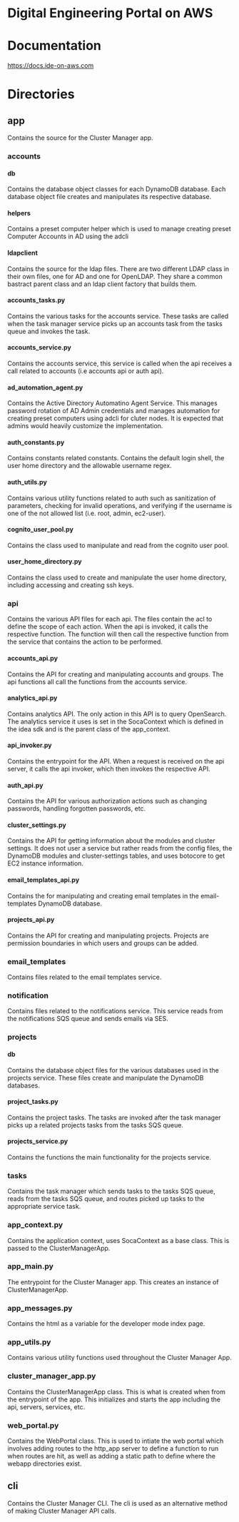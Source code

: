 # Digital Engineering Portal on AWS

# Documentation

https://docs.ide-on-aws.com

# Directories

## app

Contains the source for the Cluster Manager app.

### accounts

#### db
Contains the database object classes for each DynamoDB database. Each database object file creates and manipulates its respective database.

#### helpers

Contains a preset computer helper which is used to manage creating preset Computer Accounts in AD using the adcli

#### ldapclient

Contains the source for the ldap files. There are two different LDAP class in their own files, one for AD and one for OpenLDAP. They share a common bastract parent class and an ldap client factory that builds them.

#### accounts_tasks.py

Contains the various tasks for the accounts service. These tasks are called when the task manager service picks up an accounts task from the tasks queue and invokes the task.

#### accounts_service.py

Contains the accounts service, this service is called when the api receives a call related to accounts (i.e accounts api or auth api).

#### ad_automation_agent.py

Contains the Active Directory Automatino Agent Service. This manages password rotation of AD Admin credentials and manages automation for creating preset computers using adcli for cluter nodes. It is expected that admins would heavily customize the implementation.

#### auth_constants.py

Contains constants related constants. Contains the default login shell, the user home directory and the allowable username regex.

#### auth_utils.py

Contains various utility functions related to auth such as sanitization of parameters, checking for invalid operations, and verifying if the username is one of the not allowed list (i.e. root, admin, ec2-user).

#### cognito_user_pool.py

Contains the class used to manipulate and read from the cognito user pool.

#### user_home_directory.py

Contains the class used to create and manipulate the user home directory, including accessing and creating ssh keys.

### api

Contains the various API files for each api. The files contain the acl to define the scope of each action. When the api is invoked, it calls the respective function. The function will then call the respective function from the service that contains the action to be performed.

#### accounts_api.py

Contains the API for creating and manipulating accounts and groups. The api functions all call the functions from the accounts service.

#### analytics_api.py

Contains analytics API. The only action in this API is to query OpenSearch. The analytics service it uses is set in the SocaContext which is defined in the idea sdk and is the parent class of the app_context.

#### api_invoker.py

Contains the entrypoint for the API. When a request is received on the api server, it calls the api invoker, which then invokes the respective API.

#### auth_api.py

Contains the API for various authorization actions such as changing passwords, handling forgotten passwords, etc.

#### cluster_settings.py

Contains the API for getting information about the modules and cluster settings. It does not user a service but rather reads from the config files, the DynamoDB modules and cluster-settings tables, and uses botocore to get EC2 instance information. 

#### email_templates_api.py

Contains the for manipulating and creating email templates in the email-templates DynamoDB database.

#### projects_api.py

Contains the API for creating and manipulating projects. Projects are permission boundaries in which users and groups can be added.

### email_templates

Contains files related to the email templates service.

### notification

Contains files related to the notifications service. This service reads from the notifications SQS queue and sends emails via SES.

### projects

#### db

Contains the database object files for the various databases used in the projects service. These files create and manipulate the DynamoDB databases.

#### project_tasks.py

Contains the project tasks. The tasks are invoked after the task manager picks up a related projects tasks from the tasks SQS queue.

#### projects_service.py

Contains the functions the main functionality for the projects service.

### tasks

Contains the task manager which sends tasks to the tasks SQS queue, reads from the tasks SQS queue, and routes picked up tasks to the appropriate service task.

### app_context.py

Contains the application context, uses SocaContext as a base class. This is passed to the ClusterManagerApp. 

### app_main.py
The entrypoint for the Cluster Manager app. This creates an instance of ClusterManagerApp.

### app_messages.py

Contains the html as a variable for the developer mode index page.

### app_utils.py

Contains various utility functions used throughout the Cluster Manager App.

### cluster_manager_app.py
Contains the ClusterManagerApp class. This is what is created when from the entrypoint of the app. This initializes and starts the app including the api, servers, services, etc.

### web_portal.py

Contains the WebPortal class. This is used to intiate the web portal which involves adding routes to the http_app server to define a function to run when routes are hit, as well as adding a static path to define where the webapp directories exist.
 
## cli

Contains the Cluster Manager CLI. The cli is used as an alternative method of making Cluster Manager API calls.
